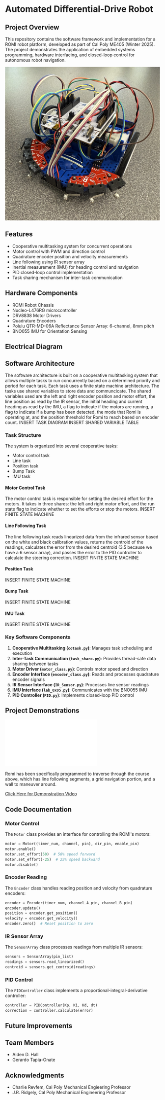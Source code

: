 # Automated Differential-Drive Robot

## Project Overview
This repository contains the software framework and implementation for a ROMI robot platform, developed as part of Cal Poly ME405 (Winter 2025). The project demonstrates the application of embedded systems programming, hardware interfacing, and closed-loop control for autonomous robot navigation.

![ROMI Robot](Romi.jpg)

## Features
- Cooperative multitasking system for concurrent operations
- Motor control with PWM and direction control
- Quadrature encoder position and velocity measurements
- Line following using IR sensor array
- Inertial measurement (IMU) for heading control and navigation
- PID closed-loop control implementation
- Task sharing mechanism for inter-task communication

## Hardware Components
- ROMI Robot Chassis
- Nucleo-L476RG microcontroller
- DRV8838 Motor Drivers
- Quadrature Encoders
- Polulu QTR-MD-06A Reflectance Sensor Array: 6-channel, 8mm pitch
- BNO055 IMU for Orientation Sensing

## Electrical Diagram

## Software Architecture
The software architecture is built on a cooperative multitasking system that allows multiple tasks to run concurrently based on a determined priority and period for each task. Each task uses a finite state machine architecture. The tasks use shared variables to store data and communcicate. The shared variables used are the left and right encoder position and motor effort, the line position as read by the IR sensor, the initial heading and current heading as read by the IMU, a flag to indicate if the motors are running, a flag to indicate if a bump has been detected, the mode that Romi is operating at, and the position threshold for Romi to reach based on encoder count.
INSERT TASK DIAGRAM
INSERT SHARED VARIABLE TABLE

### Task Structure
The system is organized into several cooperative tasks:
- Motor control task
- Line task
- Position task
- Bump Task
- IMU task
#### Motor Control Task
The motor control task is responsible for setting the desired effort for the motors. It takes in three shares: the left and right motor effort, and the run state flag to indicate whether to set the efforts or stop the motors.
INSERT FINITE STATE MACHINE
#### Line Following Task
The line following task reads linearized data from the infrared sensor based on the white and black calibration values, returns the centroid of the readings, calculates the error from the desired centroid (3.5 because we have a 6 sensor array), and passes the error to the PID controller to calculate the steering correction.
INSERT FINITE STATE MACHINE
#### Position Task
INSERT FINITE STATE MACHINE
#### Bump Task
INSERT FINITE STATE MACHINE
#### IMU Task
INSERT FINITE STATE MACHINE

### Key Software Components
1. **Cooperative Multitasking (`cotask.py`)**: Manages task scheduling and execution
3. **Inter-Task Communication (`task_share.py`)**: Provides thread-safe data sharing between tasks
4. **Motor Driver (`motor_class.py`)**: Controls motor speed and direction
5. **Encoder Interface (`encoder_class.py`)**: Reads and processes quadrature encoder signals
6. **IR Sensor Interface (`IR_Sensor.py`)**: Processes line sensor readings
7. **IMU Interface (`lab_0x05.py`)**: Communicates with the BNO055 IMU
8. **PID Controller (`PID.py`)**: Implements closed-loop PID control

## Project Demonstrations
![Game Track](Game_Track.pdf)

Romi has been specifically programmed to traverse through the course above, which has line following segments, a grid navigation portion, and a wall to maneuver around.

[Click Here for Demonstration Video](https://youtu.be/j0VFErPfen4)

## Code Documentation

### Motor Control
The `Motor` class provides an interface for controlling the ROMI's motors:
```python
motor = Motor((timer_num, channel, pin), dir_pin, enable_pin)
motor.enable()
motor.set_effort(50)  # 50% speed forward
motor.set_effort(-25)  # 25% speed backward
motor.disable()
```

### Encoder Reading
The `Encoder` class handles reading position and velocity from quadrature encoders:
```python
encoder = Encoder(timer_num, channel_A_pin, channel_B_pin)
encoder.update()
position = encoder.get_position()
velocity = encoder.get_velocity()
encoder.zero()  # Reset position to zero
```

### IR Sensor Array
The `SensorArray` class processes readings from multiple IR sensors:
```python
sensors = SensorArray(pin_list)
readings = sensors.read_linearized()
centroid = sensors.get_centroid(readings)
```

### PID Control
The `PIDController` class implements a proportional-integral-derivative controller:
```python
controller = PIDController(Kp, Ki, Kd, dt)
correction = controller.calculate(error)
```

## Future Improvements

## Team Members
- Aiden D. Hall
- Gerardo Tapia-Onate

## Acknowledgments
- Charlie Revfem, Cal Poly Mechanical Engieering Professor
- J.R. Ridgely, Cal Poly Mechanical Engineering Professor
